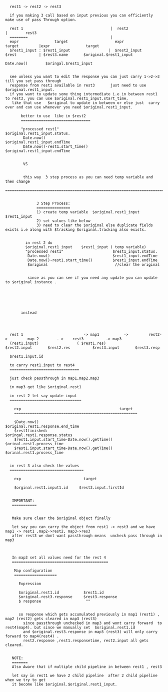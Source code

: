 

      rest1 -> rest2 -> rest3

      if you making 3 call based on input previous you can efficiently make use of pass Through option.

      rest 1                                       |  rest2                              |        rest3
      ========                                     |
      expr                target                     expr                target         |expr                target
      $rest1_input : $rest1_input                 |  $rest2_input        $rest          | $rest3.name       $original.$rest1_input
                                                                                          Date.now()        $oringal.$rest1_input    


      see unless you want to edit the response you can just carry 1->2->3 till you set pass through 
      response from rest1 available in rest3       just need to use $original.rest1_input.
      if you want to update some thing intermediate i.e in between rest1 to rest3, you can use $original.rest1_input.start_time,
       like that use   $original to update in between or else just  carry over and can use whenever you need $original.rest1_input.
      
           better to use  like in $rest2 
           ===============================
           
           "processed rest1"                      $original.rest1_input.status.
            Date.now()                            $original.rest1_input.endTime
            Date.now()-rest1.start_time()         $original.rest1_input.endTime
            
            
            VS  


            this way  3 step process as you can need temp variable and then change 
            =========================================================================
            
            
                  3 Step Process:
                  ===============
                  1) create temp variable  $original.rest1_input    $rest1_input
                  2) set values like below
                  3) need to clear the $original else duplicate fields exists i.e along with $tracking $original.tracking also exists.
            
            
             in rest 2 do 
             $original.rest1_input    $rest1_input ( temp variable)
             "processed rest1"                      $rest1_input.status.
              Date.now()                            $rest1_input.endTime
              Date.now()-rest1.start_time()         $rest1_input.endTime
              $original                              //clear the original
              
              
              since as you can see if you need any update you can update to $original instance .
            
             

            

           
           instead
      
      
      
      
      rest 1                           -> map1           ->         rest2->         map 2        - >    rest3          -> map3
      (rest1.input)                 ( $rest1.res)               $rest2.input       $rest2.res          $rest3.input       $rest3.resp
      
      $rest1.input.id
      
      to carry rest1.input to rest4
      ===============================
      
      just check passthrough in map1,map2,map3
      
      in map3 get like $original.rest1
      
      in rest 2 let say update input
      ================================
      
        exp                                            target
        =======================================================
        
        $Date.now()                                    $original.rest1.response.end_time
        $rest1finished:                                 $oringal.rest1.response.status
        $rest1.input.start_time-Date.now().getTime()    $orinal.rest1.process_time
        $rest1.input.start_time-Date.now().getTime()    $orinal.rest1.process_time
        
        
      in rest 3 also check the values
      =================================
        
        exp                            target
         
        $orginal.rest1.input1.id     $rest3.input.firstId
       
       
       IMPORTANT:
       ===========
       
       
       Make sure clear the $original object finally 
       
       let say you can carry the object from rest1 -> rest3 and we have map1 -> rest1 ,map2->rest2, map3->res3
       after rest3 we dont want passthrough means  uncheck pass through in map3
       
       
       
       In map3 set all values need for the rest 4
       ===========================================
          
        Map configuration 
        ===================
        
          Expression 
           
          $original.rest1.id           $rest1.id 
          $original.rest3.response     $rest3.response  
          $ response                    ""
          
          
          so response which gets accumulated previously in map1 (rest1) , map2 (rest2) gets cleared in map3 (rest3)
            since passthrough unchecked in map3 and wont carry forward  to rest4(map4). but since we manually set  $original.rest1.id  
            and $original.rest3.response in map3 (rest3) will only carry forward to map4(rest4) .
            rest2.response ,rest1.responsetime, rest2.input all gets cleared.
       
       
       NOTE:
       =======
       Also Aware that if multiple child pipeline in between rest1 , rest3
       
       let say in rest1 we have 2 child pipeline  after 2 child pipeline when we try to get 
       it become like $original.$original.rest1_input.

      
